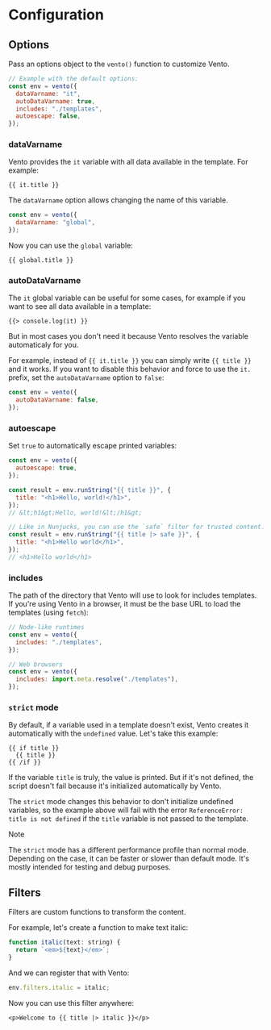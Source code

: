 # Configuration

## Options

Pass an options object to the `vento()` function to customize Vento.

```js
// Example with the default options:
const env = vento({
  dataVarname: "it",
  autoDataVarname: true,
  includes: "./templates",
  autoescape: false,
});
```

### dataVarname

Vento provides the `it` variable with all data available in the template. For
example:

```vto
{{ it.title }}
```

The `dataVarname` option allows changing the name of this variable.

```js
const env = vento({
  dataVarname: "global",
});
```

Now you can use the `global` variable:

```vto
{{ global.title }}
```

### autoDataVarname

The `it` global variable can be useful for some cases, for example if you want
to see all data available in a template:

```vto
{{> console.log(it) }}
```

But in most cases you don't need it because Vento resolves the variable
automaticaly for you.

For example, instead of `{{ it.title }}` you can simply write `{{ title }}` and
it works. If you want to disable this behavior and force to use the `it.`
prefix, set the `autoDataVarname` option to `false`:

```js
const env = vento({
  autoDataVarname: false,
});
```

### autoescape

Set `true` to automatically escape printed variables:

```js
const env = vento({
  autoescape: true,
});

const result = env.runString("{{ title }}", {
  title: "<h1>Hello, world!</h1>",
});
// &lt;h1&gt;Hello, world!&lt;/h1&gt;

// Like in Nunjucks, you can use the `safe` filter for trusted content:
const result = env.runString("{{ title |> safe }}", {
  title: "<h1>Hello world</h1>",
});
// <h1>Hello world</h1>
```

### includes

The path of the directory that Vento will use to look for includes templates. If
you're using Vento in a browser, it must be the base URL to load the templates (using
`fetch`):

```js
// Node-like runtimes
const env = vento({
  includes: "./templates",
});

// Web browsers
const env = vento({
  includes: import.meta.resolve("./templates"),
});
```

### `strict` mode

By default, if a variable used in a template doesn't exist, Vento creates it
automatically with the `undefined` value. Let's take this example:

```vto
{{ if title }}
  {{ title }}
{{ /if }}
```

If the variable `title` is truly, the value is printed. But if it's not defined,
the script doesn't fail because it's initialized automatically by Vento.

The `strict` mode changes this behavior to don't initialize undefined variables,
so the example above will fail with the error
`ReferenceError: title is not defined` if the `title` variable is not passed to
the template.

> [!note]
>
> The `strict` mode has a different performance profile than normal mode.
> Depending on the case, it can be faster or slower than default mode. It's
> mostly intended for testing and debug purposes.

## Filters

Filters are custom functions to transform the content.

For example, let's create a function to make text italic:

```js
function italic(text: string) {
  return `<em>${text}</em>`;
}
```

And we can register that with Vento:

```js
env.filters.italic = italic;
```

Now you can use this filter anywhere:

```vto
<p>Welcome to {{ title |> italic }}</p>
```

